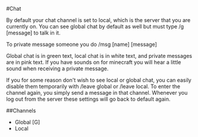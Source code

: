 #Chat

By default your chat channel is set to local, which is the server that you are currently on. You can see global chat by default as well but must type /g [message] to talk in it.

To private message someone you do /msg [name] [message]

Global chat is in green text, local chat is in white text, and private messages are in pink text. If you have sounds on for minecraft you will hear a little sound when receiving a private message.

If you for some reason don't wish to see local or global chat, you can easily disable them temporarily with /leave global or /leave local. To enter the channel again, you simply send a message in that channel. Whenever you log out from the server these settings will go back to default again.

##Channels
* Global [G]
* Local
